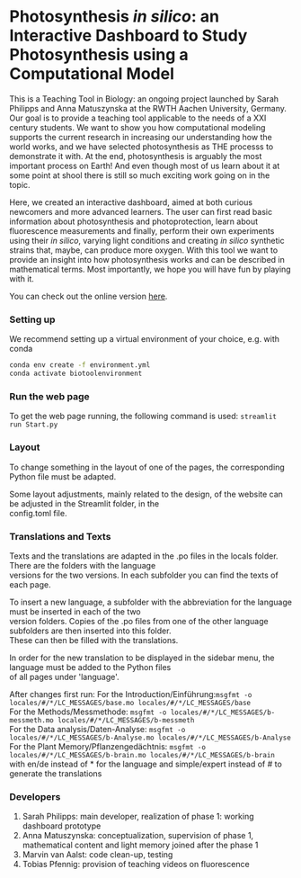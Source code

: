 # Photosynthesis _in silico_: an Interactive Dashboard to Study Photosynthesis using a Computational Model

This is a Teaching Tool in Biology: an ongoing project launched by Sarah Philipps and Anna Matuszynska at the RWTH Aachen University, Germany. Our goal is to provide a teaching tool applicable to the needs of a XXI century students. We want to show you how computational modeling supports the current research in increasing our understanding how the world works, and we have selected photosynthesis as THE processs to demonstrate it with. At the end, photosynthesis is arguably the most important process on Earth! And even though most of us learn about it at some point at shool there is still so much exciting work going on in the topic.

Here, we created an interactive dashboard, aimed at both curious newcomers and more advanced learners. The user can first read basic information about photosynthesis and photoprotection, learn about fluorescence measurements and finally, perform their own experiments using their _in silico_, varying light conditions and creating _in silico_ synthetic strains that, maybe, can produce more oxygen.
With this tool we want to provide an insight into how photosynthesis works and can be described in mathematical terms. Most importantly, we hope you will have fun by playing with it.

You can check out the online version [here](https://annamatuszynska-biotool-photosynthesis-start-wrd4lw.streamlit.app/).

### Setting up

We recommend setting up a virtual environment of your choice, e.g. with conda

```bash
conda env create -f environment.yml
conda activate biotoolenvironment
```

### Run the web page
To get the web page running, the following command is used: `streamlit run Start.py`

### Layout

To change something in the layout of one of the pages, the corresponding Python file must be adapted.

Some layout adjustments, mainly related to the design, of the website can be adjusted in the Streamlit folder, in the \
config.toml file.

### Translations and Texts

Texts and the translations are adapted in the .po files in the locals folder. There are the folders with the language \
versions for the two versions. In each subfolder you can find the texts of each page.

To insert a new language, a subfolder with the abbreviation for the language must be inserted in each of the two \
version folders. Copies of the .po files from one of the other language subfolders are then inserted into this folder. \
These can then be filled with the translations.

In order for the new translation to be displayed in the sidebar menu, the language must be added to the Python files \
of all pages under 'language'.

After changes first run:
For the Introduction/Einführung:`msgfmt -o locales/#/*/LC_MESSAGES/base.mo locales/#/*/LC_MESSAGES/base` \
 For the Methods/Messmethode: `msgfmt -o locales/#/*/LC_MESSAGES/b-messmeth.mo locales/#/*/LC_MESSAGES/b-messmeth`\
 For the Data analysis/Daten-Analyse: `msgfmt -o locales/#/*/LC_MESSAGES/b-Analyse.mo locales/#/*/LC_MESSAGES/b-Analyse`\
 For the Plant Memory/Pflanzengedächtnis: `msgfmt -o locales/#/*/LC_MESSAGES/b-brain.mo locales/#/*/LC_MESSAGES/b-brain`\
 with en/de instead of \* for the language and simple/expert instead of # to generate the translations

### Developers

1. Sarah Philipps: main developer, realization of phase 1: working dashboard prototype
2. Anna Matuszynska: conceptualization, supervision of phase 1, mathematical content and light memory
   joined after the phase 1
3. Marvin van Aalst: code clean-up, testing
4. Tobias Pfennig: provision of teaching videos on fluorescence
